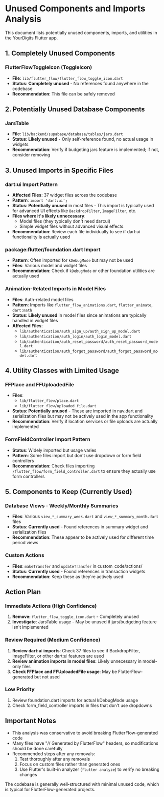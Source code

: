 # Unused Components and Imports Analysis

This document lists potentially unused components, imports, and utilities in the YourDigits Flutter app.

## 1. Completely Unused Components

### **FlutterFlowToggleIcon (ToggleIcon)**
- **File**: `lib/flutter_flow/flutter_flow_toggle_icon.dart`
- **Status**: **Completely unused** - No references found anywhere in the codebase
- **Recommendation**: This file can be safely removed

## 2. Potentially Unused Database Components

### **JarsTable**
- **File**: `lib/backend/supabase/database/tables/jars.dart`
- **Status**: **Likely unused** - Only self-reference found, no actual usage in widgets
- **Recommendation**: Verify if budgeting jars feature is implemented; if not, consider removing

## 3. Unused Imports in Specific Files

### **dart:ui Import Pattern**
- **Affected Files**: 37 widget files across the codebase
- **Pattern**: `import 'dart:ui';`
- **Status**: **Potentially unused** in most files - This import is typically used for advanced UI effects like `BackdropFilter`, `ImageFilter`, etc.
- **Files where it's likely unnecessary**:
  - Model files (they typically don't need dart:ui)
  - Simple widget files without advanced visual effects
- **Recommendation**: Review each file individually to see if dart:ui functionality is actually used

### **package:flutter/foundation.dart Import**
- **Pattern**: Often imported for `kDebugMode` but may not be used
- **Files**: Various model and widget files
- **Recommendation**: Check if `kDebugMode` or other foundation utilities are actually used

### **Animation-Related Imports in Model Files**
- **Files**: Auth-related model files
- **Pattern**: Imports like `flutter_flow_animations.dart`, `flutter_animate`, `dart:math`
- **Status**: **Likely unused** in model files since animations are typically handled in widget files
- **Affected Files**:
  - `lib/authentication/auth_sign_up/auth_sign_up_model.dart`
  - `lib/authentication/auth_login/auth_login_model.dart`
  - `lib/authentication/auth_reset_password/auth_reset_password_model.dart`
  - `lib/authentication/auth_forgot_password/auth_forgot_password_model.dart`

## 4. Utility Classes with Limited Usage

### **FFPlace and FFUploadedFile**
- **Files**:
  - `lib/flutter_flow/place.dart`
  - `lib/flutter_flow/uploaded_file.dart`
- **Status**: **Potentially unused** - These are imported in nav.dart and serialization files but may not be actively used in the app functionality
- **Recommendation**: Verify if location services or file uploads are actually implemented

### **FormFieldController Import Pattern**
- **Status**: Widely imported but usage varies
- **Pattern**: Some files import but don't use dropdown or form field controllers
- **Recommendation**: Check files importing `/flutter_flow/form_field_controller.dart` to ensure they actually use form controllers

## 5. Components to Keep (Currently Used)

### **Database Views - Weekly/Monthly Summaries**
- **Files**: Various `view_*_summary_week.dart` and `view_*_summary_month.dart` files
- **Status**: **Currently used** - Found references in summary widget and serialization files
- **Recommendation**: These appear to be actively used for different time period views

### **Custom Actions**
- **Files**: `makeTransfer` and `updateTransfer` in custom_code/actions/
- **Status**: **Currently used** - Found references in transaction widgets
- **Recommendation**: Keep these as they're actively used

## Action Plan

### **Immediate Actions (High Confidence)**
1. **Remove**: `flutter_flow_toggle_icon.dart` - Completely unused
2. **Investigate**: JarsTable usage - May be unused if jars/budgeting feature isn't implemented

### **Review Required (Medium Confidence)**
1. **Review dart:ui imports**: Check 37 files to see if BackdropFilter, ImageFilter, or other dart:ui features are used
2. **Review animation imports in model files**: Likely unnecessary in model-only files
3. **Check FFPlace and FFUploadedFile usage**: May be FlutterFlow-generated but not used

### **Low Priority**
1. Review foundation.dart imports for actual kDebugMode usage
2. Check form_field_controller imports in files that don't use dropdowns

## Important Notes

- This analysis was conservative to avoid breaking FlutterFlow-generated code
- Many files have "// Generated by FlutterFlow" headers, so modifications should be done carefully
- Recommended steps after any removals:
  1. Test thoroughly after any removals
  2. Focus on custom files rather than generated ones
  3. Use Flutter's built-in analyzer (`flutter analyze`) to verify no breaking changes

The codebase is generally well-structured with minimal unused code, which is typical for FlutterFlow-generated projects.